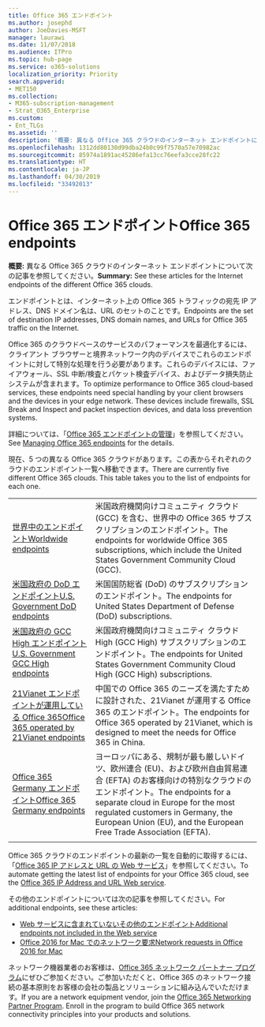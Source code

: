 ```yaml
---
title: Office 365 エンドポイント
ms.author: josephd
author: JoeDavies-MSFT
manager: laurawi
ms.date: 11/07/2018
ms.audience: ITPro
ms.topic: hub-page
ms.service: o365-solutions
localization_priority: Priority
search.appverid:
- MET150
ms.collection:
- M365-subscription-management
- Strat_O365_Enterprise
ms.custom:
- Ent_TLGs
ms.assetid: ''
description: '概要: 異なる Office 365 クラウドのインターネット エンドポイントについて次の記事を参照してください。'
ms.openlocfilehash: 1312dd80130d99dba24b0c99f7570a57e70982ac
ms.sourcegitcommit: 85974a1891ac45286efa13cc76eefa3cce28fc22
ms.translationtype: HT
ms.contentlocale: ja-JP
ms.lasthandoff: 04/30/2019
ms.locfileid: "33492013"
---
```

# <a name="office-365-endpoints"></a><span data-ttu-id="e085d-103">Office 365 エンドポイント</span><span class="sxs-lookup"><span data-stu-id="e085d-103">Office 365 endpoints</span></span>

<span data-ttu-id="e085d-104">**概要:** 異なる Office 365 クラウドのインターネット エンドポイントについて次の記事を参照してください。</span><span class="sxs-lookup"><span data-stu-id="e085d-104">**Summary:** See these articles for the Internet endpoints of the different Office 365 clouds.</span></span>
  
<span data-ttu-id="e085d-105">エンドポイントとは、インターネット上の Office 365 トラフィックの宛先 IP アドレス、DNS ドメイン名は、URL のセットのことです。</span><span class="sxs-lookup"><span data-stu-id="e085d-105">Endpoints are the set of destination IP addresses, DNS domain names, and URLs for Office 365 traffic on the Internet.</span></span> 

<span data-ttu-id="e085d-p101">Office 365 のクラウドベースのサービスのパフォーマンスを最適化するには、クライアント ブラウザーと境界ネットワーク内のデバイスでこれらのエンドポイントに対して特別な処理を行う必要があります。これらのデバイスには、ファイアウォール、SSL 中断/検査とパケット検査デバイス、およびデータ損失防止システムが含まれます。</span><span class="sxs-lookup"><span data-stu-id="e085d-p101">To optimize performance to Office 365 cloud-based services, these endpoints need special handling by your client browsers and the devices in your edge network. These devices include firewalls, SSL Break and Inspect and packet inspection devices, and data loss prevention systems.</span></span>

<span data-ttu-id="e085d-108">詳細については、「[Office 365 エンドポイントの管理](managing-office-365-endpoints.md)」を参照してください。</span><span class="sxs-lookup"><span data-stu-id="e085d-108">See [Managing Office 365 endpoints](managing-office-365-endpoints.md) for the details.</span></span>

<span data-ttu-id="e085d-p102">現在、5 つの異なる Office 365 クラウドがあります。この表からそれぞれのクラウドのエンドポイント一覧へ移動できます。</span><span class="sxs-lookup"><span data-stu-id="e085d-p102">There are currently five different Office 365 clouds. This table takes you to the list of endpoints for each one.</span></span>

|||
|:-------|:-----|
| [<span data-ttu-id="e085d-111">世界中のエンドポイント</span><span class="sxs-lookup"><span data-stu-id="e085d-111">Worldwide endpoints</span></span>](urls-and-ip-address-ranges.md) | <span data-ttu-id="e085d-112">米国政府機関向けコミュニティ クラウド (GCC) を含む、世界中の Office 365 サブスクリプションのエンドポイント。</span><span class="sxs-lookup"><span data-stu-id="e085d-112">The endpoints for worldwide Office 365 subscriptions, which include the United States Government Community Cloud (GCC).</span></span> |
| [<span data-ttu-id="e085d-113">米国政府の DoD エンドポイント</span><span class="sxs-lookup"><span data-stu-id="e085d-113">U.S. Government DoD endpoints</span></span>](office-365-u-s-government-dod-endpoints.md) | <span data-ttu-id="e085d-114">米国国防総省 (DoD) のサブスクリプションのエンドポイント。</span><span class="sxs-lookup"><span data-stu-id="e085d-114">The endpoints for United States Department of Defense (DoD) subscriptions.</span></span> |
| [<span data-ttu-id="e085d-115">米国政府の GCC High エンドポイント</span><span class="sxs-lookup"><span data-stu-id="e085d-115">U.S. Government GCC High endpoints</span></span>](office-365-u-s-government-gcc-high-endpoints.md) | <span data-ttu-id="e085d-116">米国政府機関向けコミュニティ クラウド High (GCC High) サブスクリプションのエンドポイント。</span><span class="sxs-lookup"><span data-stu-id="e085d-116">The endpoints for United States Government Community Cloud High (GCC High) subscriptions.</span></span> |
| [<span data-ttu-id="e085d-117">21Vianet エンドポイントが運用している Office 365</span><span class="sxs-lookup"><span data-stu-id="e085d-117">Office 365 operated by 21Vianet endpoints</span></span>](urls-and-ip-address-ranges-21vianet.md) | <span data-ttu-id="e085d-118">中国での Office 365 のニーズを満たすために設計された、21Vianet が運用する Office 365 のエンドポイント。</span><span class="sxs-lookup"><span data-stu-id="e085d-118">The endpoints for Office 365 operated by 21Vianet, which is designed to meet the needs for Office 365 in China.</span></span> |
| [<span data-ttu-id="e085d-119">Office 365 Germany エンドポイント</span><span class="sxs-lookup"><span data-stu-id="e085d-119">Office 365 Germany endpoints</span></span>](office-365-germany-endpoints.md) | <span data-ttu-id="e085d-120">ヨーロッパにある、規制が最も厳しいドイツ、欧州連合 (EU)、および欧州自由貿易連合 (EFTA) のお客様向けの特別なクラウドのエンドポイント。</span><span class="sxs-lookup"><span data-stu-id="e085d-120">The endpoints for a separate cloud in Europe for the most regulated customers in Germany, the European Union (EU), and the European Free Trade Association (EFTA).</span></span> |
|||

<span data-ttu-id="e085d-121">Office 365 クラウドのエンドポイントの最新の一覧を自動的に取得するには、「[Office 365 IP アドレスと URL の Web サービス](office-365-ip-web-service.md)」を参照してください。</span><span class="sxs-lookup"><span data-stu-id="e085d-121">To automate getting the latest list of endpoints for your Office 365 cloud, see the [Office 365 IP Address and URL Web service](office-365-ip-web-service.md).</span></span>

<span data-ttu-id="e085d-122">その他のエンドポイントについては次の記事を参照してください。</span><span class="sxs-lookup"><span data-stu-id="e085d-122">For additional endpoints, see these articles:</span></span>

- [<span data-ttu-id="e085d-123">Web サービスに含まれていないその他のエンドポイント</span><span class="sxs-lookup"><span data-stu-id="e085d-123">Additional endpoints not included in the Web service</span></span>](additional-office365-ip-addresses-and-urls.md)
- [<span data-ttu-id="e085d-124">Office 2016 for Mac でのネットワーク要求</span><span class="sxs-lookup"><span data-stu-id="e085d-124">Network requests in Office 2016 for Mac</span></span>](network-requests-in-office-2016-for-mac.md)

<span data-ttu-id="e085d-p103">ネットワーク機器業者のお客様は、[Office 365 ネットワーク パートナー プログラム](office-365-networking-partner-program.md)にぜひご参加ください。ご参加いただくと、Office 365 のネットワーク接続の基本原則をお客様の会社の製品とソリューションに組み込んでいただけます。</span><span class="sxs-lookup"><span data-stu-id="e085d-p103">If you are a network equipment vendor, join the [Office 365 Networking Partner Program](office-365-networking-partner-program.md). Enroll in the program to build Office 365 network connectivity principles into your products and solutions.</span></span> 
